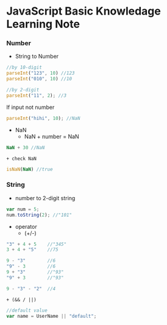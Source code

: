 # JavaScript Basic Knowledage Learning Note

### Number
* String to Number
```js
//by 10-digit
parseInt("123", 10) //123
parseInt("010", 10) //10

//by 2-digit
parseInt("11", 2); //3
```
If input not number
```js
parseInt("hihi", 10); //NaN
```

* NaN
    +  NaN + number = NaN
```js
NaN + 30 //NaN
```

    + check NaN
```js
isNaN(NaN) //true
```

### String
* number to 2-digit string
```js
var num = 5;
num.toString(2); //"101"
```

* operator 
    + (+/-)
```js
"3" + 4 + 5    //"345"
3 + 4 + "5"    //75

9 - "3"        //6
"9" - 3        //6
9 + "3"        //"93"
"9" + 3        //"93"

9 - "3" - "2"  //4
```

    + (&& / ||)
```js
//default value
var name = UserName || "default";
```

